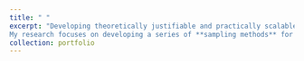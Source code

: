 ```yaml
---
title: " "
excerpt: "Developing theoretically justifiable and practically scalable methods for large **dependent data** is the primary motivation for my research. 
My research focuses on developing a series of **sampling methods** for temporal or spatial dependent data in the streaming data setting and the decentralized data acquisition environment. For statistical methodology, the techniques of *sequential analysis*, *online learning* and *decentralized optimization* have been integrated into my proposed sampling methods."
collection: portfolio
---
```

